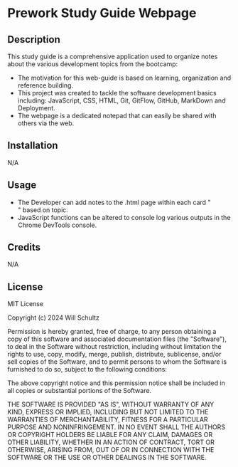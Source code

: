 # Prework Study Guide Webpage

## Description

This study guide is a comprehensive application used to organize notes about the various development topics from the bootcamp:

- The motivation for this web-guide is based on learning, organization and reference building.
- This project was created to tackle the software development basics including: JavaScript, CSS, HTML, Git, GitFlow, GitHub, MarkDown and Deployment.
- The webpage is a dedicated notepad that can easily be shared with others via the web.

## Installation

N/A

## Usage

- The Developer can add notes to the .html page within each card "<section>" based on topic.
- JavaScript functions can be altered to console log various outputs in the Chrome DevTools console.

## Credits

N/A

## License

MIT License

Copyright (c) 2024 Will Schultz

Permission is hereby granted, free of charge, to any person obtaining a copy
of this software and associated documentation files (the "Software"), to deal
in the Software without restriction, including without limitation the rights
to use, copy, modify, merge, publish, distribute, sublicense, and/or sell
copies of the Software, and to permit persons to whom the Software is
furnished to do so, subject to the following conditions:

The above copyright notice and this permission notice shall be included in all
copies or substantial portions of the Software.

THE SOFTWARE IS PROVIDED "AS IS", WITHOUT WARRANTY OF ANY KIND, EXPRESS OR
IMPLIED, INCLUDING BUT NOT LIMITED TO THE WARRANTIES OF MERCHANTABILITY,
FITNESS FOR A PARTICULAR PURPOSE AND NONINFRINGEMENT. IN NO EVENT SHALL THE
AUTHORS OR COPYRIGHT HOLDERS BE LIABLE FOR ANY CLAIM, DAMAGES OR OTHER
LIABILITY, WHETHER IN AN ACTION OF CONTRACT, TORT OR OTHERWISE, ARISING FROM,
OUT OF OR IN CONNECTION WITH THE SOFTWARE OR THE USE OR OTHER DEALINGS IN THE
SOFTWARE.